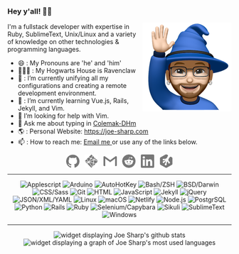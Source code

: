 ### Hey y'all! 👋🏼<p><img align="right" src="https://github.com/joe-sharp/joe-sharp/blob/main/joe-wave.png" alt="Joe Sharp waving, wearing a wizard hat"/></p>
I'm a fullstack developer with expertise in Ruby, SublimeText, Unix/Linux and a variety of knowledge on other technologies & programming languages.
- 😄 : My Pronouns are 'he' and 'him'
- 🧙🏼‍♂️ : My Hogwarts House is Ravenclaw
- 🔭 : I’m currently unifying all my configurations and creating a remote development environment.
- 🌱 : I’m currently learning Vue.js, Rails, Jekyll, and Vim.
- 🤔 I’m looking for help with Vim.
- 💬 Ask me about typing in [Colemak-DHm](https://colemakmods.github.io/mod-dh/)
- 🌎 : Personal Website: https://joe-sharp.com
- 📫 : How to reach me: <a href="mailto:joesharp13@gmail.com?subject=Contact%20Joe%20Sharp&amp;body=Dear Joe Sharp,%0D%0A%0D%0A%0D%0A"> Email me </a> or use any of the links below.

<p align="center">
<a href="https://github.com/joe-sharp" target="blank"><img align="center" src="https://github.com/joe-sharp/joe-sharp/blob/main/github.svg" alt="github" height="30" width="30" /></a> &nbsp;
<a href="https://joe-sharp.com" target="blank"><img align="center" src="https://github.com/joe-sharp/joe-sharp/blob/main/netlify.svg" alt="netlify" height="30" width="30" /></a> &nbsp;
<a href="mailto:joesharp13@gmail.com?subject=Contact%20Joe%20Sharp&amp;body=Dear Joe Sharp,%0D%0A%0D%0A%0D%0A" target="blank"><img align="center" src="https://github.com/joe-sharp/joe-sharp/blob/main/gmail.svg" alt="gmail" height="30" width="30" /></a> &nbsp;
<a href="https://www.reddit.com/u/joe-sharp/" target="blank"><img align="center" src="https://github.com/joe-sharp/joe-sharp/blob/main/reddit.svg" alt="reddit" height="30" width="30" /></a> &nbsp;
<a href="https://www.linkedin.com/in/joesharp13/" target="blank"><img align="center" src="https://github.com/joe-sharp/joe-sharp/blob/main/linkedin.svg" alt="linkedin" height="30" width="30" /></a> &nbsp;
<a href="https://teamtreehouse.com/joesharp" target="blank"><img align="center" src="https://github.com/joe-sharp/joe-sharp/blob/main/treehouse.svg" alt="treehouse" height="30" width="30" /></a>
</p>

<hr/>

<p align="center">
  <img alt="Applescript" src="https://img.shields.io/badge/Applescript-000000?logo=apple&logoColor=white&style=flat" />
  <img alt="Arduino" src="https://img.shields.io/badge/Arduino-00979D?logo=arduino&logoColor=white&style=flat" />
  <img alt="AutoHotKey" src="https://img.shields.io/badge/🄰%20AutoHotKey-inactive?logo=autohotkey&logoColor=white&style=flat" />
  <img alt="Bash/ZSH" src="https://img.shields.io/badge/Bash&#47;ZSH-4EAA25?logo=gnu-bash&logoColor=white&style=flat" />
  <img alt="BSD/Darwin" src="https://img.shields.io/badge/BSD&#47;Darwin-AB2B28?logo=freebsd&logoColor=white&style=flat" />
  <img alt="CSS/Sass" src="https://img.shields.io/badge/CSS&#47;Sass-1572B6?logo=css3&logoColor=white&style=flat" />
  <img alt="Git" src="https://img.shields.io/badge/Git-F05032?logo=git&logoColor=white&style=flat" />
  <img alt="HTML" src="https://img.shields.io/badge/HTML-E34F26?logo=html5&logoColor=white&style=flat" />
  <img alt="JavaScript" src="https://img.shields.io/badge/JavaScript-339933?logo=javascript&logoColor=white&style=flat" />
  <img alt="Jekyll" src="https://img.shields.io/badge/Jekyll-CC0000?logo=jekyll&logoColor=white&style=flat" />
  <img alt="jQuery" src="https://img.shields.io/badge/jQuery-0769AD?logo=jquery&logoColor=white&style=flat" />
  <img alt="JSON/XML/YAML" src="https://img.shields.io/badge/JSON&#47;XML&#47;YAML-000000?logo=json&logoColor=white&style=flat" />
  <img alt="Linux" src="https://img.shields.io/badge/Linux-003764?logo=linux&logoColor=white&style=flat" />
  <img alt="macOS" src="https://img.shields.io/badge/macOS-000000?logo=apple&logoColor=white&style=flat" />
  <img alt="Netlify" src="https://img.shields.io/badge/Netlify-00C7B7?logo=netlify&logoColor=white&style=flat" />
  <img alt="Node.js" src="https://img.shields.io/badge/Node.js-339933?logo=node.js&logoColor=white&style=flat" />
  <img alt="PostgrSQL" src="https://img.shields.io/badge/PostgreSQL-336791?logo=postgresql&logoColor=white&style=flat" />
  <img alt="Python" src="https://img.shields.io/badge/Python-3776AB?logo=python&logoColor=white&style=flat" />
  <img alt="Rails" src="https://img.shields.io/badge/Rails-CC0000?logo=ruby-on-rails&logoColor=white&style=flat" />
  <img alt="Ruby" src="https://img.shields.io/badge/Ruby-CC342D?logo=ruby&logoColor=white&style=flat" />
  <img alt="Selenium/Capybara" src="https://img.shields.io/badge/Selenium&#47;Capybara-43B02A?logo=selenium&logoColor=white&style=flat" />
  <img alt="Sikuli" src="https://img.shields.io/badge/⟐%20Sikuli-inactive?logo=sikuli&logoColor=white&style=flat" />
  <img alt="SublimeText" src="https://img.shields.io/badge/SublimeText-FF9800?logo=sublime-text&logoColor=white&style=flat" />
  <img alt="Windows" src="https://img.shields.io/badge/Windows-0078D6?logo=windows&logoColor=white&style=flat" />
</p>

<hr/>
<p align="center">
<img alt="widget displaying Joe Sharp's github stats" src="https://github-readme-stats.vercel.app/api?username=joe-sharp&hide=stars&show_icons=true&include_all_commits=true&count_private=true&hide_border=true&bg_color=0000&text_color=777&icon_color=007bff&title_color=007bff&custom_title=GitHub%20Stats" >
<img alt="widget displaying a graph of Joe Sharp's most used languages" src="https://github-readme-stats.vercel.app/api/top-langs/?username=joe-sharp&layout=compact&hide_border=true&bg_color=0000&text_color=777&title_color=007bff" >
</p>


<!--
**joe-sharp/joe-sharp** is a ✨ _special_ ✨ repository because its `README.md` (this file) appears on your GitHub profile.

Here are some ideas to get you started:

- 🔭 I’m currently working on ...
- 🌱 I’m currently learning ...
- 👯 I’m looking to collaborate on ...
- 🤔 I’m looking for help with ...
- 💬 Ask me about ...
- 📫 How to reach me: ...
- 😄 Pronouns: ...
- ⚡ Fun fact: ...
-->
